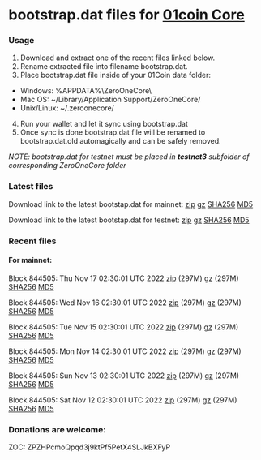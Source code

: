 # bootstrap.dat files for [01coin Core](https://01coin.io)

### Usage

1. Download and extract one of the recent files linked below.
2. Rename extracted file into filename bootstrap.dat.
3. Place bootstrap.dat file inside of your 01Coin data folder:
 - Windows: %APPDATA%\ZeroOneCore\
 - Mac OS: ~/Library/Application Support/ZeroOneCore/
 - Unix/Linux: ~/.zeroonecore/
4. Run your wallet and let it sync using bootstrap.dat
5. Once sync is done bootstrap.dat file will be renamed to bootstrap.dat.old automagically and can be safely removed.

_NOTE: bootstrap.dat for testnet must be placed in **testnet3** subfolder of corresponding ZeroOneCore folder_

### Latest files
Download link to the latest bootstap.dat for mainnet: [zip](https://files.01coin.io/mainnet/bootstrap.dat.zip) [gz](https://files.01coin.io/mainnet/bootstrap.dat.tar.gz) [SHA256](https://files.01coin.io/mainnet/sha256.txt) [MD5](https://files.01coin.io/mainnet/md5.txt)

Download link to the latest bootstap.dat for testnet: [zip](https://files.01coin.io/testnet/bootstrap.dat.zip) [gz](https://files.01coin.io/testnet/bootstrap.dat.tar.gz) [SHA256](https://files.01coin.io/testnet/sha256.txt) [MD5](https://files.01coin.io/testnet/md5.txt)

### Recent files

#### For mainnet:

Block 844505: Thu Nov 17 02:30:01 UTC 2022 [zip](https://files.01coin.io/mainnet/2022-11-17/bootstrap.dat.zip) (297M) [gz](https://files.01coin.io/mainnet/2022-11-17/bootstrap.dat.tar.gz) (297M) [SHA256](https://files.01coin.io/mainnet/2022-11-17/sha256.txt) [MD5](https://files.01coin.io/mainnet/2022-11-17/md5.txt)

Block 844505: Wed Nov 16 02:30:01 UTC 2022 [zip](https://files.01coin.io/mainnet/2022-11-16/bootstrap.dat.zip) (297M) [gz](https://files.01coin.io/mainnet/2022-11-16/bootstrap.dat.tar.gz) (297M) [SHA256](https://files.01coin.io/mainnet/2022-11-16/sha256.txt) [MD5](https://files.01coin.io/mainnet/2022-11-16/md5.txt)

Block 844505: Tue Nov 15 02:30:01 UTC 2022 [zip](https://files.01coin.io/mainnet/2022-11-15/bootstrap.dat.zip) (297M) [gz](https://files.01coin.io/mainnet/2022-11-15/bootstrap.dat.tar.gz) (297M) [SHA256](https://files.01coin.io/mainnet/2022-11-15/sha256.txt) [MD5](https://files.01coin.io/mainnet/2022-11-15/md5.txt)

Block 844505: Mon Nov 14 02:30:01 UTC 2022 [zip](https://files.01coin.io/mainnet/2022-11-14/bootstrap.dat.zip) (297M) [gz](https://files.01coin.io/mainnet/2022-11-14/bootstrap.dat.tar.gz) (297M) [SHA256](https://files.01coin.io/mainnet/2022-11-14/sha256.txt) [MD5](https://files.01coin.io/mainnet/2022-11-14/md5.txt)

Block 844505: Sun Nov 13 02:30:01 UTC 2022 [zip](https://files.01coin.io/mainnet/2022-11-13/bootstrap.dat.zip) (297M) [gz](https://files.01coin.io/mainnet/2022-11-13/bootstrap.dat.tar.gz) (297M) [SHA256](https://files.01coin.io/mainnet/2022-11-13/sha256.txt) [MD5](https://files.01coin.io/mainnet/2022-11-13/md5.txt)

Block 844505: Sat Nov 12 02:30:01 UTC 2022 [zip](https://files.01coin.io/mainnet/2022-11-12/bootstrap.dat.zip) (297M) [gz](https://files.01coin.io/mainnet/2022-11-12/bootstrap.dat.tar.gz) (297M) [SHA256](https://files.01coin.io/mainnet/2022-11-12/sha256.txt) [MD5](https://files.01coin.io/mainnet/2022-11-12/md5.txt)


### Donations are welcome:

ZOC: ZPZHPcmoQpqd3j9ktPf5PetX4SLJkBXFyP

